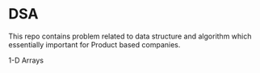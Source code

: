 # DSA
This repo contains problem related to data structure and algorithm which essentially important for Product based companies.

1-D Arrays 
